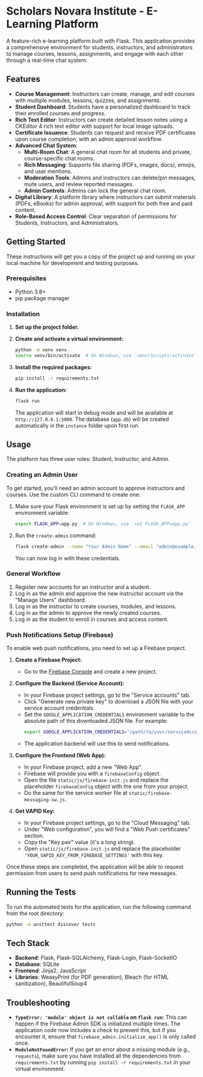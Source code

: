 # Scholars Novara Institute - E-Learning Platform

A feature-rich e-learning platform built with Flask. This application provides a comprehensive environment for students, instructors, and administrators to manage courses, lessons, assignments, and engage with each other through a real-time chat system.

## Features

*   **Course Management**: Instructors can create, manage, and edit courses with multiple modules, lessons, quizzes, and assignments.
*   **Student Dashboard**: Students have a personalized dashboard to track their enrolled courses and progress.
*   **Rich Text Editor**: Instructors can create detailed lesson notes using a CKEditor 4 rich text editor with support for local image uploads.
*   **Certificate Issuance**: Students can request and receive PDF certificates upon course completion, with an admin approval workflow.
*   **Advanced Chat System**:
    *   **Multi-Room Chat**: A general chat room for all students and private, course-specific chat rooms.
    *   **Rich Messaging**: Supports file sharing (PDFs, images, docs), emojis, and user mentions.
    *   **Moderation Tools**: Admins and instructors can delete/pin messages, mute users, and review reported messages.
    *   **Admin Controls**: Admins can lock the general chat room.
*   **Digital Library**: A platform library where instructors can submit materials (PDFs, eBooks) for admin approval, with support for both free and paid content.
*   **Role-Based Access Control**: Clear separation of permissions for Students, Instructors, and Administrators.

## Getting Started

These instructions will get you a copy of the project up and running on your local machine for development and testing purposes.

### Prerequisites

*   Python 3.8+
*   pip package manager

### Installation

1.  **Set up the project folder.**

2.  **Create and activate a virtual environment:**
    ```bash
    python -m venv venv
    source venv/bin/activate  # On Windows, use `venv\Scripts\activate`
    ```

3.  **Install the required packages:**
    ```bash
    pip install -r requirements.txt
    ```

4.  **Run the application:**
    ```bash
    flask run
    ```
    The application will start in debug mode and will be available at `http://127.0.0.1:5000`. The database (`app.db`) will be created automatically in the `instance` folder upon first run.

## Usage

The platform has three user roles: Student, Instructor, and Admin.

### Creating an Admin User

To get started, you'll need an admin account to approve instructors and courses. Use the custom CLI command to create one:

1.  Make sure your Flask environment is set up by setting the `FLASK_APP` environment variable:
    ```bash
    export FLASK_APP=app.py  # On Windows, use `set FLASK_APP=app.py`
    ```

2.  Run the `create-admin` command:
    ```bash
    flask create-admin --name "Your Admin Name" --email "admin@example.com" --password "your_password"
    ```
    You can now log in with these credentials.

### General Workflow
1.  Register new accounts for an instructor and a student.
2.  Log in as the admin and approve the new instructor account via the "Manage Users" dashboard.
3.  Log in as the instructor to create courses, modules, and lessons.
4.  Log in as the admin to approve the newly created courses.
5.  Log in as the student to enroll in courses and access content.

### Push Notifications Setup (Firebase)

To enable web push notifications, you need to set up a Firebase project.

1.  **Create a Firebase Project:**
    *   Go to the [Firebase Console](https://console.firebase.google.com/) and create a new project.

2.  **Configure the Backend (Service Account):**
    *   In your Firebase project settings, go to the "Service accounts" tab.
    *   Click "Generate new private key" to download a JSON file with your service account credentials.
    *   Set the `GOOGLE_APPLICATION_CREDENTIALS` environment variable to the absolute path of this downloaded JSON file. For example:
        ```bash
        export GOOGLE_APPLICATION_CREDENTIALS="/path/to/your/serviceAccountKey.json"
        ```
    *   The application backend will use this to send notifications.

3.  **Configure the Frontend (Web App):**
    *   In your Firebase project, add a new "Web App".
    *   Firebase will provide you with a `firebaseConfig` object.
    *   Open the file `static/js/firebase-init.js` and replace the placeholder `firebaseConfig` object with the one from your project.
    *   Do the same for the service worker file at `static/firebase-messaging-sw.js`.

4.  **Get VAPID Key:**
    *   In your Firebase project settings, go to the "Cloud Messaging" tab.
    *   Under "Web configuration", you will find a "Web Push certificates" section.
    *   Copy the "Key pair" value (it's a long string).
    *   Open `static/js/firebase-init.js` and replace the placeholder `'YOUR_VAPID_KEY_FROM_FIREBASE_SETTINGS'` with this key.

Once these steps are completed, the application will be able to request permission from users to send push notifications for new messages.

## Running the Tests

To run the automated tests for the application, run the following command from the root directory:

```bash
python -m unittest discover tests
```

## Tech Stack

*   **Backend**: Flask, Flask-SQLAlchemy, Flask-Login, Flask-SocketIO
*   **Database**: SQLite
*   **Frontend**: Jinja2, JavaScript
*   **Libraries**: WeasyPrint (for PDF generation), Bleach (for HTML sanitization), BeautifulSoup4

## Troubleshooting

*   **`TypeError: 'module' object is not callable` on `flask run`:** This can happen if the Firebase Admin SDK is initialized multiple times. The application code now includes a check to prevent this, but if you encounter it, ensure that `firebase_admin.initialize_app()` is only called once.
*   **`ModuleNotFoundError`:** If you get an error about a missing module (e.g., `requests`), make sure you have installed all the dependencies from `requirements.txt` by running `pip install -r requirements.txt` in your virtual environment.
